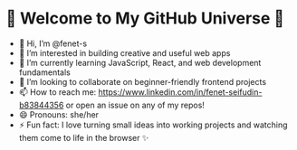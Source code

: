 # 🌌 Welcome to My **GitHub Universe** 🚀
- 👋 Hi, I’m @fenet-s
- 👀 I’m interested in building creative and useful web apps
- 🌱 I’m currently learning JavaScript, React, and web development fundamentals
- 💞️ I’m looking to collaborate on beginner-friendly frontend projects
- 📫 How to reach me: https://www.linkedin.com/in/fenet-seifudin-b83844356  or open an issue on any of my repos!
- 😄 Pronouns: she/her
- ⚡ Fun fact: I love turning small ideas into working projects and watching them come to life in the browser ✨


<!---
fenet-s/fenet-s is a ✨ special ✨ repository because its `README.md` (this file) appears on your GitHub profile.
You can click the Preview link to take a look at your changes.
--->
